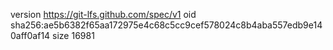 version https://git-lfs.github.com/spec/v1
oid sha256:ae5b6382f65aa172975e4c68c5cc9cef578024c8b4aba557edb9e140aff0af14
size 16981
